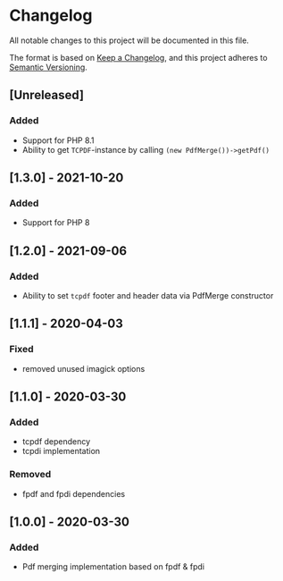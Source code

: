 # Changelog
All notable changes to this project will be documented in this file.

The format is based on [Keep a Changelog](https://keepachangelog.com/en/1.0.0/),
and this project adheres to [Semantic Versioning](https://semver.org/spec/v2.0.0.html).

## [Unreleased]
### Added
- Support for PHP 8.1
- Ability to get `TCPDF`-instance by calling `(new PdfMerge())->getPdf()`

## [1.3.0] - 2021-10-20
### Added
- Support for PHP 8

## [1.2.0] - 2021-09-06
### Added
- Ability to set `tcpdf` footer and header data via PdfMerge constructor

## [1.1.1] - 2020-04-03
### Fixed
- removed unused imagick options

## [1.1.0] - 2020-03-30
### Added
- tcpdf dependency
- tcpdi implementation

### Removed
- fpdf and fpdi dependencies

## [1.0.0] - 2020-03-30

### Added
- Pdf merging implementation based on fpdf & fpdi
